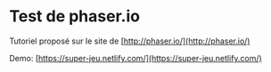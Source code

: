 # Test de phaser.io

Tutoriel proposé sur le site de [http://phaser.io/](http://phaser.io/)

Demo: [https://super-jeu.netlify.com/](https://super-jeu.netlify.com/)
